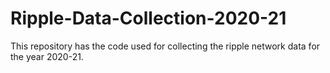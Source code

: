 # Ripple-Data-Collection-2020-21
This repository has the code used for collecting the ripple network data for the year 2020-21. 
